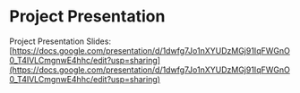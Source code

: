 # Project Presentation

Project Presentation Slides: [https://docs.google.com/presentation/d/1dwfg7Jo1nXYUDzMGj91IqFWGnO0_T4IVLCmgnwE4hhc/edit?usp=sharing](https://docs.google.com/presentation/d/1dwfg7Jo1nXYUDzMGj91IqFWGnO0_T4IVLCmgnwE4hhc/edit?usp=sharing)
